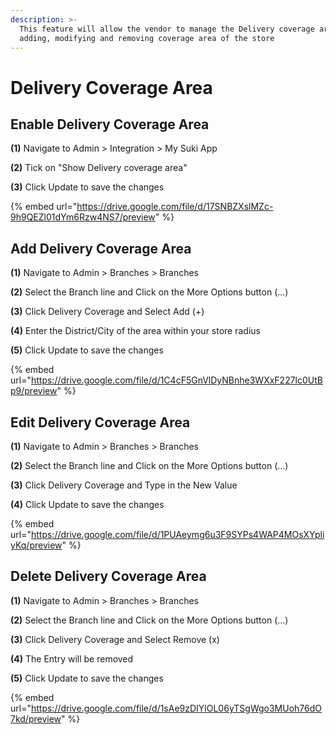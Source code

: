 ```yaml
---
description: >-
  This feature will allow the vendor to manage the Delivery coverage area by
  adding, modifying and removing coverage area of the store
---
```


# Delivery Coverage Area

## Enable Delivery Coverage Area

**(1)** Navigate to Admin > Integration > My Suki App

**(2)** Tick on "Show Delivery coverage area"

**(3)** Click Update to save the changes

{% embed url="https://drive.google.com/file/d/17SNBZXslMZc-9h9QEZl01dYm6Rzw4NS7/preview" %}

## Add Delivery Coverage Area

**(1)** Navigate to Admin > Branches > Branches

**(2)** Select the Branch line and Click on the More Options button (...)

**(3)** Click Delivery Coverage and Select Add (+)

**(4)** Enter the District/City of the area within your store radius

**(5)** Click Update to save the changes

{% embed url="https://drive.google.com/file/d/1C4cF5GnVlDyNBnhe3WXxF227lc0UtBp9/preview" %}

## Edit Delivery Coverage Area

**(1)** Navigate to Admin > Branches > Branches

**(2)** Select the Branch line and Click on the More Options button (...)

**(3)** Click Delivery Coverage and Type in the New Value

**(4)** Click Update to save the changes

{% embed url="https://drive.google.com/file/d/1PUAeymg6u3F9SYPs4WAP4MOsXYpliyKq/preview" %}

## Delete Delivery Coverage Area

**(1)** Navigate to Admin > Branches > Branches

**(2)** Select the Branch line and Click on the More Options button (...)

**(3)** Click Delivery Coverage and Select Remove (x)

**(4)** The Entry will be removed

**(5)** Click Update to save the changes

{% embed url="https://drive.google.com/file/d/1sAe9zDIYlOL06yTSgWgo3MUoh76dO7kd/preview" %}
